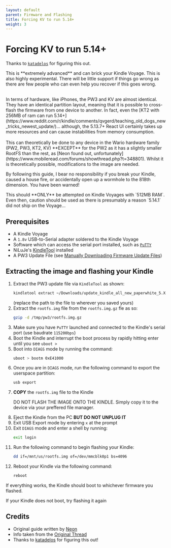 ```yaml
---
layout: default
parent: Firmware and Flashing
title: Forcing KV to run 5.14+
weight: 3
---
```


# Forcing KV to run 5.14+
Thanks to [`katadelos`](https://www.mobileread.com/forums/showthread.php?t=343385) for figuring this out.

<p class="warning">This is **extremely advanced** and can brick your Kindle Voyage. This is also highly experimental. There will be little support if things go wrong as there are few people who can even help you recover if this goes wrong.</p>

<br/>
In terms of hardware, like iPhones, the PW3 and KV are almost identical. They have an identical partition layout, meaning that it is possible to cross-flash the firmware from one device to another.
In fact, even the [KT2 with 256MB of ram can run 5.14+](https://www.reddit.com/r/kindle/comments/qvgerd/teaching_old_dogs_new_tricks_newest_update/)... although, the 5.13.7+ React UI certainly takes up more resources and can cause instabilities from memory consumption.
<br/>
<br/>
This can theoretically be done to any device in the Wario hardware family (PW2, PW3, KT2, KV) **EXCEPT** for the PW2 as it has a slightly smaller RootFS than the rest, as [Neon found out, unfortunately](https://www.mobileread.com/forums/showthread.php?t=348801). Whilst it is theoretically possible, modifications to the image are needed.

<p class="warning">By following this guide, I bear no responsibility if you break your Kindle, caused a house fire, or accidentally open up a wormhole to the 818th dimension. You have been warned!</p>

<p class="warning">This should **ONLY** be attempted on Kindle Voyages with `512MB RAM`. Even then, caution should be used as there is presumably a reason `5.14.1` did not ship on the Voyage...</p>

## Prerequisites
- A Kindle Voyage
- A `1.8v` USB-to-Serial adapter soldered to the Kindle Voyage
- Software which can access the serial port installed, such as [`PuTTY`](https://www.putty.org/)
- NiLuJe's [KindleTool](https://github.com/NiLuJe/KindleTool) installed
- A PW3 Update File (see [Manually Downloading Firmware Update Files](./downloading-updates.html))

## Extracting the image and flashing your Kindle
1. Extract the PW3 update file via `KindleTool` as shown:
    ~~~bash
    kindletool extract ~/Downloads/update_kindle_all_new_paperwhite_5.XX.X.bin /tmp/pw3
    ~~~
    (replace the path to the file to wherever you saved yours)
2. Extract the `rootfs.img` file from the `rootfs.img.gz` fle as so:
    ~~~bash
    gzip -d /tmp/pw3/rootfs.img.gz
    ~~~
3. Make sure you have `PuTTY` launched and connected to the Kindle's serial port (use baudrate `115200bps`)
4. Boot the Kindle and interrupt the boot process by rapidly hitting enter until you see `uboot >`
5. Boot into `DIAGS` mode by running the command:
    ~~~bash
    uboot > bootm 0xE41000
    ~~~
6. Once you are in `DIAGS` mode, run the following command to export the userspace partition:
    ~~~bash
    usb export
    ~~~
7. **COPY** the `rootfs.img` file to the Kindle
    <p class="warning">DO NOT FLASH THE IMAGE ONTO THE KINDLE. Simply copy it to the device via your preffered file manager.</p>
8. Eject the Kindle from the PC **BUT DO NOT UNPLUG IT**
9. Exit USB Export mode by entering `x` at the prompt
10. Exit `DIAGS` mode and enter a shell by running:
    ~~~bash
    exit login
    ~~~
11. Run the following command to begin flashing your Kindle:
    ~~~bash
    dd if=/mnt/us/rootfs.img of=/dev/mmcblk0p1 bs=4096
    ~~~
12. Reboot your Kindle via the following command:
    ~~~bash
    reboot
    ~~~

If everything works, the Kindle should boot to whichever firmware you flashed.

<p class="warning">If your Kindle does not boot, try flashing it again</p>

## Credits
- Original guide written by [Neon](https://www.mobileread.com/forums/member.php?u=329187)
- Info taken from the [Original Thread](https://www.mobileread.com/forums/showthread.php?t=343385)
- Thanks to [katadelos](https://www.mobileread.com/forums/member.php?u=308426) for figuring this out!